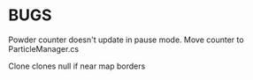 ﻿# BUGS
Powder counter doesn't update in pause mode. Move counter to ParticleManager.cs

Clone clones null if near map borders